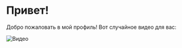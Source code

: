 
# Привет!

Добро пожаловать в мой профиль! Вот случайное видео для вас:

![Видео](https://raw.githubusercontent.com/GosteGrid/GosteGride/main/gif/gif/first.gif)
